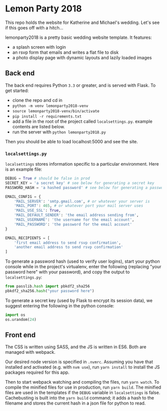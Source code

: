 # Lemon Party 2018
This repo holds the website for Katherine and Michael's wedding. Let's see if
this goes off with a hitch...

lemonparty2018 is a pretty basic wedding website template. It features:
* a splash screen with login
* an rsvp form that emails and writes a flat file to disk
* a photo display page with dynamic layouts and lazily loaded images


## Back end

The back end requires Python `3.3` or greater, and is served with Flask. To get
started:

* clone the repo and cd in
* `python -m venv lemonparty2018-venv`
* `source lemonparty2018-venv/bin/activate`
* `pip install -r requirements.txt`
* add a file in the root of the project called `localsettings.py`. example
  contents are listed below.
* run the server with `python lemonparty2018.py`

Then you should be able to load localhost:5000 and see the site.

### `localsettings.py`

`localsettings` stores information specific to a particular environment. Here
is an example file:

```.py
DEBUG = True # should be false in prod
SECRET_KEY = 'a secret key' # see below for generating a secret key
PASSWORD_HASH = 'a hashed password' # see below for generating a password hash

EMAIL_CONFIG = {
    'MAIL_SERVER': 'smtp.gmail.com', # or whatever your server is
    'MAIL_PORT': 465, # or whatever port your mail server uses
    'MAIL_USE_SSL': True,
    'MAIL_DEFAULT_SENDER': 'the email address sending from',
    'MAIL_USERNAME': 'the username for the email account',
    'MAIL_PASSWORD': 'the password for the email account'
}

EMAIL_RECIPIENTS = [
    'first email address to send rsvp confirmation',
    'another email address to send rsvp confirmation'
]
```

To generate a password hash (used to verify user logins), start your python
console while in the project's virtualenv, enter the following (replacing
"your password here" with your password), and copy the output to
`localsettings.py`:

```.py
from passlib.hash import pbkdf2_sha256
pbkdf2_sha256.hash("your password here")
```

To generate a secret key (used by Flask to encrypt its session data), we
suggest entering the following in the python console:

```.py
import os
os.urandom(24)
```

## Front end

The CSS is written using SASS, and the JS is written in ES6. Both are managed
with webpack.

Our desired node version is specified in `.nvmrc`. Assuming you have that
installed and activated (e.g. with `nvm use`), run `yarn install` to install
the JS packages required for this app.

Then to start webpack watching and compiling the files, run `yarn watch`. To
compile the minified files for use in production, run `yarn build`. The
minified files are used in the templates if the `DEBUG` variable in
`localsettings` is false. Cachebusting is built into the `yarn build`
command; it adds a hash to the filename and stores the current hash in a json
file for python to read.
